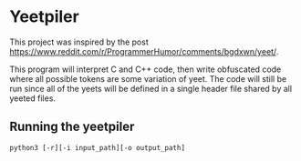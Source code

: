 # Yeetpiler

This project was inspired by the post https://www.reddit.com/r/ProgrammerHumor/comments/bgdxwn/yeet/. 

This program will interpret C and C++ code, then write obfuscated code where all possible tokens are some variation of yeet. The code will still be run since all of the yeets will be defined in a single header file shared by all yeeted files.


## Running the yeetpiler

    python3 [-r][-i input_path][-o output_path]
